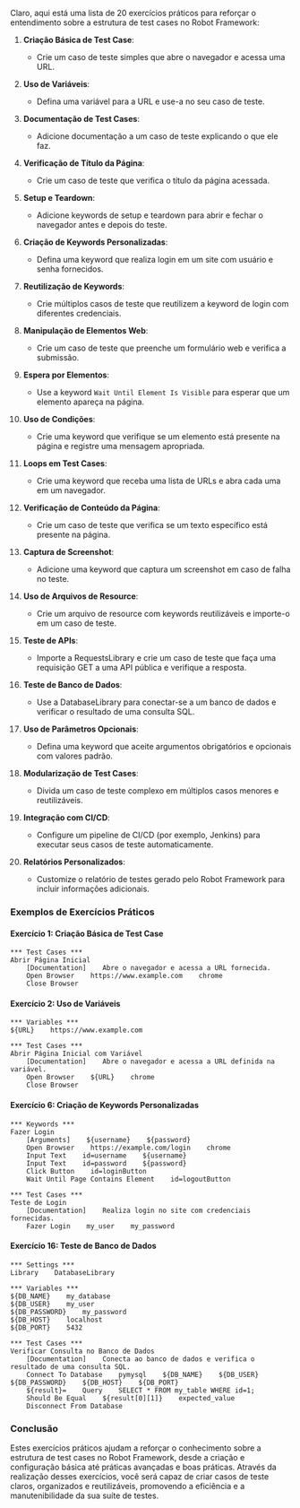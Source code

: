 Claro, aqui está uma lista de 20 exercícios práticos para reforçar o entendimento sobre a estrutura de test cases no Robot Framework:

1. **Criação Básica de Test Case**:
   - Crie um caso de teste simples que abre o navegador e acessa uma URL.

2. **Uso de Variáveis**:
   - Defina uma variável para a URL e use-a no seu caso de teste.

3. **Documentação de Test Cases**:
   - Adicione documentação a um caso de teste explicando o que ele faz.

4. **Verificação de Título da Página**:
   - Crie um caso de teste que verifica o título da página acessada.

5. **Setup e Teardown**:
   - Adicione keywords de setup e teardown para abrir e fechar o navegador antes e depois do teste.

6. **Criação de Keywords Personalizadas**:
   - Defina uma keyword que realiza login em um site com usuário e senha fornecidos.

7. **Reutilização de Keywords**:
   - Crie múltiplos casos de teste que reutilizem a keyword de login com diferentes credenciais.

8. **Manipulação de Elementos Web**:
   - Crie um caso de teste que preenche um formulário web e verifica a submissão.

9. **Espera por Elementos**:
   - Use a keyword `Wait Until Element Is Visible` para esperar que um elemento apareça na página.

10. **Uso de Condições**:
    - Crie uma keyword que verifique se um elemento está presente na página e registre uma mensagem apropriada.

11. **Loops em Test Cases**:
    - Crie uma keyword que receba uma lista de URLs e abra cada uma em um navegador.

12. **Verificação de Conteúdo da Página**:
    - Crie um caso de teste que verifica se um texto específico está presente na página.

13. **Captura de Screenshot**:
    - Adicione uma keyword que captura um screenshot em caso de falha no teste.

14. **Uso de Arquivos de Resource**:
    - Crie um arquivo de resource com keywords reutilizáveis e importe-o em um caso de teste.

15. **Teste de APIs**:
    - Importe a RequestsLibrary e crie um caso de teste que faça uma requisição GET a uma API pública e verifique a resposta.

16. **Teste de Banco de Dados**:
    - Use a DatabaseLibrary para conectar-se a um banco de dados e verificar o resultado de uma consulta SQL.

17. **Uso de Parâmetros Opcionais**:
    - Defina uma keyword que aceite argumentos obrigatórios e opcionais com valores padrão.

18. **Modularização de Test Cases**:
    - Divida um caso de teste complexo em múltiplos casos menores e reutilizáveis.

19. **Integração com CI/CD**:
    - Configure um pipeline de CI/CD (por exemplo, Jenkins) para executar seus casos de teste automaticamente.

20. **Relatórios Personalizados**:
    - Customize o relatório de testes gerado pelo Robot Framework para incluir informações adicionais.

### Exemplos de Exercícios Práticos

#### Exercício 1: Criação Básica de Test Case

```robot
*** Test Cases ***
Abrir Página Inicial
    [Documentation]    Abre o navegador e acessa a URL fornecida.
    Open Browser    https://www.example.com    chrome
    Close Browser
```

#### Exercício 2: Uso de Variáveis

```robot
*** Variables ***
${URL}    https://www.example.com

*** Test Cases ***
Abrir Página Inicial com Variável
    [Documentation]    Abre o navegador e acessa a URL definida na variável.
    Open Browser    ${URL}    chrome
    Close Browser
```

#### Exercício 6: Criação de Keywords Personalizadas

```robot
*** Keywords ***
Fazer Login
    [Arguments]    ${username}    ${password}
    Open Browser    https://example.com/login    chrome
    Input Text    id=username    ${username}
    Input Text    id=password    ${password}
    Click Button    id=loginButton
    Wait Until Page Contains Element    id=logoutButton

*** Test Cases ***
Teste de Login
    [Documentation]    Realiza login no site com credenciais fornecidas.
    Fazer Login    my_user    my_password
```

#### Exercício 16: Teste de Banco de Dados

```robot
*** Settings ***
Library    DatabaseLibrary

*** Variables ***
${DB_NAME}    my_database
${DB_USER}    my_user
${DB_PASSWORD}    my_password
${DB_HOST}    localhost
${DB_PORT}    5432

*** Test Cases ***
Verificar Consulta no Banco de Dados
    [Documentation]    Conecta ao banco de dados e verifica o resultado de uma consulta SQL.
    Connect To Database    pymysql    ${DB_NAME}    ${DB_USER}    ${DB_PASSWORD}    ${DB_HOST}    ${DB_PORT}
    ${result}=    Query    SELECT * FROM my_table WHERE id=1;
    Should Be Equal    ${result[0][1]}    expected_value
    Disconnect From Database
```

### Conclusão

Estes exercícios práticos ajudam a reforçar o conhecimento sobre a estrutura de test cases no Robot Framework, desde a criação e configuração básica até práticas avançadas e boas práticas. Através da realização desses exercícios, você será capaz de criar casos de teste claros, organizados e reutilizáveis, promovendo a eficiência e a manutenibilidade da sua suíte de testes.
